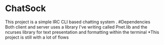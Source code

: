# ChatSock
This project is a simple IRC CLI based chatting system .
#Dependencies
Both client and server uses a library I've writing called Pnet.lib and the ncurses library for text presentation and formatting within the terminal
*This project is still with a lot of flows 
